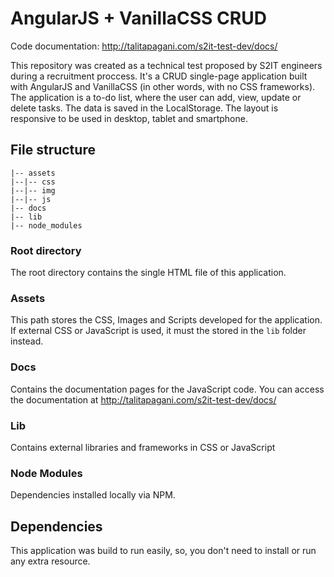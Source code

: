 # AngularJS + VanillaCSS CRUD
Code documentation: http://talitapagani.com/s2it-test-dev/docs/

This repository was created as a technical test proposed by S2IT engineers during a recruitment proccess.
It's a CRUD single-page application built with AngularJS and VanillaCSS (in other words, with no CSS frameworks). The application is a to-do list, where the user can add, view, update or delete tasks. The data is saved in the LocalStorage. The layout is responsive to be used in desktop, tablet and smartphone.

## File structure
```
|-- assets
|--|-- css
|--|-- img
|--|-- js
|-- docs
|-- lib
|-- node_modules
```

### Root directory
The root directory contains the single HTML file of this application.

### Assets
This path stores the CSS, Images and Scripts developed for the application. If external CSS or JavaScript is used, it must the stored in the `lib` folder instead.

### Docs
Contains the documentation pages for the JavaScript code. You can access the documentation at http://talitapagani.com/s2it-test-dev/docs/

### Lib
Contains external libraries and frameworks in CSS or JavaScript

### Node Modules
Dependencies installed locally via NPM.

## Dependencies
This application was build to run easily, so, you don't need to install or run any extra resource.